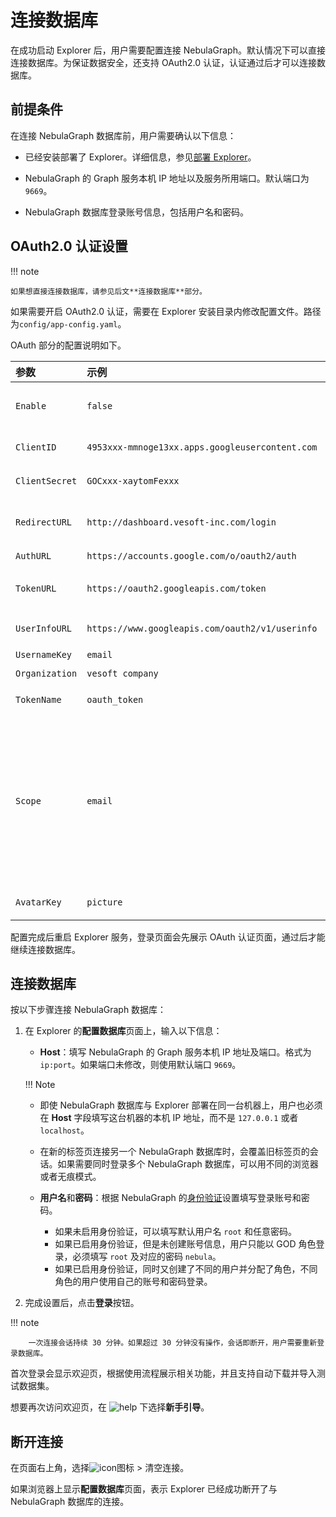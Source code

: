 # 连接数据库

在成功启动 Explorer 后，用户需要配置连接 NebulaGraph。默认情况下可以直接连接数据库。为保证数据安全，还支持 OAuth2.0 认证，认证通过后才可以连接数据库。

## 前提条件

在连接 NebulaGraph 数据库前，用户需要确认以下信息：

- 已经安装部署了 Explorer。详细信息，参见[部署 Explorer](../deploy-connect/ex-ug-deploy.md)。

- NebulaGraph 的 Graph 服务本机 IP 地址以及服务所用端口。默认端口为 `9669`。

- NebulaGraph 数据库登录账号信息，包括用户名和密码。

## OAuth2.0 认证设置

!!! note

    如果想直接连接数据库，请参见后文**连接数据库**部分。

如果需要开启 OAuth2.0 认证，需要在 Explorer 安装目录内修改配置文件。路径为`config/app-config.yaml`。

OAuth 部分的配置说明如下。

|参数|示例|说明|
|:--|:--|:--|
|`Enable`|`false`|是否开启 OAuth2.0 认证。|
|`ClientID` | `4953xxx-mmnoge13xx.apps.googleusercontent.com`| 应用的 ClientId。  |
|`ClientSecret` | `GOCxxx-xaytomFexxx` | 应用的 ClientSecret。 |
|`RedirectURL` | `http://dashboard.vesoft-inc.com/login` |重定向到 Dashboard 的 URL。   |
|`AuthURL` | `https://accounts.google.com/o/oauth2/auth` | 认证 URL。  |
|`TokenURL` | `https://oauth2.googleapis.com/token`| 获取 access_token 的 URL。 |
|`UserInfoURL` | `https://www.googleapis.com/oauth2/v1/userinfo`| 获取用户信息的 URL。 |
|`UsernameKey` | `email`| 用户名字段。 |
|`Organization` |  `vesoft company`       |  组织名称。             |
|`TokenName`|`oauth_token`|Cookie 里的 Token 名称。|
|`Scope`| `email`| OAuth 的权限范围。权限范围需要是厂商 OAuth2.0 平台配置的 scope 的子集，否则请求会失败。请求的 scope 需要能获取到`UsernameKey`的值。|
|`AvatarKey`|`picture`|用户信息里的 Avatar Key。|

配置完成后重启 Explorer 服务，登录页面会先展示 OAuth 认证页面，通过后才能继续连接数据库。

## 连接数据库

按以下步骤连接 NebulaGraph 数据库：

1. 在 Explorer 的**配置数据库**页面上，输入以下信息：

   - **Host**：填写 NebulaGraph 的 Graph 服务本机 IP 地址及端口。格式为 `ip:port`。如果端口未修改，则使用默认端口 `9669`。

    !!! Note

      - 即使 NebulaGraph 数据库与 Explorer 部署在同一台机器上，用户也必须在 **Host** 字段填写这台机器的本机 IP 地址，而不是 `127.0.0.1` 或者 `localhost`。
      - 在新的标签页连接另一个 NebulaGraph 数据库时，会覆盖旧标签页的会话。如果需要同时登录多个 NebulaGraph 数据库，可以用不同的浏览器或者无痕模式。

   - **用户名**和**密码**：根据 NebulaGraph 的[身份验证](../../7.data-security/1.authentication/1.authentication.md)设置填写登录账号和密码。
     - 如果未启用身份验证，可以填写默认用户名 `root` 和任意密码。
     - 如果已启用身份验证，但是未创建账号信息，用户只能以 GOD 角色登录，必须填写 `root` 及对应的密码 `nebula`。
     - 如果已启用身份验证，同时又创建了不同的用户并分配了角色，不同角色的用户使用自己的账号和密码登录。

2. 完成设置后，点击**登录**按钮。

  !!! note

        一次连接会话持续 30 分钟。如果超过 30 分钟没有操作，会话即断开，用户需要重新登录数据库。

首次登录会显示欢迎页，根据使用流程展示相关功能，并且支持自动下载并导入测试数据集。

想要再次访问欢迎页，在 ![help](https://docs-cdn.nebula-graph.com.cn/figures/navbar-help.png) 下选择**新手引导**。

## 断开连接

在页面右上角，选择![icon](https://docs-cdn.nebula-graph.com.cn/figures/image-icon10.png)图标 > 清空连接。

如果浏览器上显示**配置数据库**页面，表示 Explorer 已经成功断开了与 NebulaGraph 数据库的连接。
